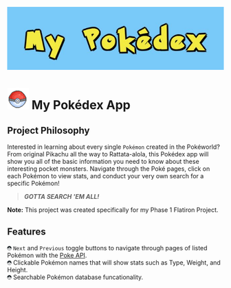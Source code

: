 ![alt text](images/my-pokedex-logo.JPG)
# ![alt text](images/pokeball.gif) My Pokédex App 

## Project Philosophy


Interested in learning about every single `Pokémon` created in the Pokéworld?  From original Pikachu all the way to Rattata-alola, this Pokédex app will show you all of the basic information you need to know about these interesting pocket monsters.  Navigate through the Poké pages, click on each Pokémon to view stats, and conduct your very own search for a specific Pokémon!

>***GOTTA SEARCH 'EM ALL!***

**Note:** This project was created specifically for my Phase 1 Flatiron Project.

## Features
![alt text](images/pokeball_dark10px.png) `Next` and `Previous` toggle buttons to navigate through pages of listed Pokémon with the [Poke API](https://pokeapi.co/).<br>
![alt text](images/pokeball_dark10px.png) Clickable Pokémon names that will show stats such as Type, Weight, and Height.<br>
![alt text](images/pokeball_dark10px.png) Searchable Pokémon database funcationality.